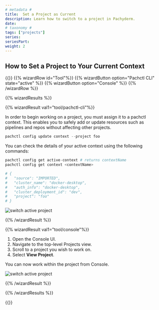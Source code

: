 ```yaml
---
# metadata # 
title:  Set a Project as Current
description: Learn how to switch to a project in Pachyderm.
date: 
# taxonomy #
tags: ["projects"]
series:
seriesPart:
weight: 2
---
```


## How to Set a Project to Your Current Context

{{<stack type="wizard">}}
{{% wizardRow id="Tool"%}}
{{% wizardButton option="Pachctl CLI" state="active" %}}
{{% wizardButton option="Console" %}}
{{% /wizardRow %}}

{{% wizardResults  %}}

{{% wizardResult val1="tool/pachctl-cli"%}}

In order to begin working on a project, you must assign it to a pachctl context. This enables you to safely add or update resources such as pipelines and repos without affecting other projects.


```s
pachctl config update context --project foo
```

You can check the details of your active context using the following commands:

 ```s
 pachctl config get active-context # returns contextName
 pachctl config get context <contextName>

# {
#   "source": "IMPORTED",
#   "cluster_name": "docker-desktop",
#   "auth_info": "docker-desktop",
#   "cluster_deployment_id": "dev",
#   "project": "foo"
# }
```

![switch active project](/images/projects/projects-switch-active.gif)

{{% /wizardResult %}}

{{% wizardResult val1="tool/console"%}}

1. Open the Console UI.
2. Navigate to the top-level Projects view. 
3. Scroll to a project you wish to work on.
4. Select **View Project**. 

You can now work within the project from Console.

![switch active project](/images/projects/projects-console-switch.gif)

{{% /wizardResult %}}

{{% /wizardResults  %}}

{{</stack>}}